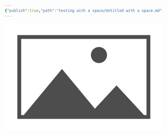 ```yaml
---
{"publish":true,"path":"testing with a space/Untitled with a space.md","permalink":"/testing-with-a-space/untitled-with-a-space/","PassFrontmatter":true}
---
```


![placeholder - Copy - Copy.png](../A%20Assets/deeper%20assets/placeholder%20-%20Copy%20-%20Copy.png)